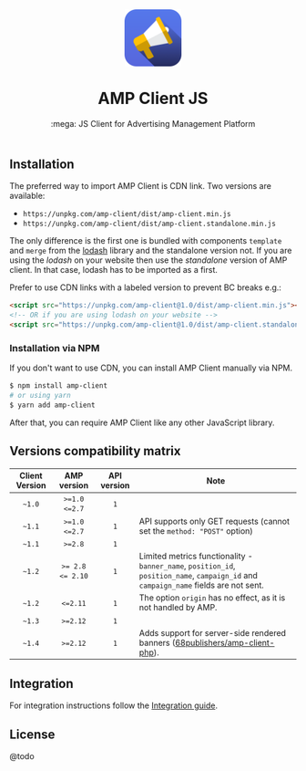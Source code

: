 <div align="center" style="text-align: center; margin-bottom: 50px">
<img src="docs/images/logo.png" alt="JS Client JS Logo" align="center" width="100">
<h1>AMP Client JS</h1>
<p>:mega: JS Client for Advertising Management Platform</p>
</div>

## Installation

The preferred way to import AMP Client is CDN link. Two versions are available:

* `https://unpkg.com/amp-client/dist/amp-client.min.js`
* `https://unpkg.com/amp-client/dist/amp-client.standalone.min.js`

The only difference is the first one is bundled with components `template` and `merge` from the [lodash](https://lodash.com/) library and the standalone version not.
If you are using the *lodash* on your website then use the *standalone* version of AMP client.
In that case, lodash has to be imported as a first.

Prefer to use CDN links with a labeled version to prevent BC breaks e.g.:

```html
<script src="https://unpkg.com/amp-client@1.0/dist/amp-client.min.js"></script>
<!-- OR if you are using lodash on your website -->
<script src="https://unpkg.com/amp-client@1.0/dist/amp-client.standalone.min.js"></script>
```

### Installation via NPM

If you don't want to use CDN, you can install AMP Client manually via NPM.

```bash
$ npm install amp-client
# or using yarn
$ yarn add amp-client
```

After that, you can require AMP Client like any other JavaScript library.

## Versions compatibility matrix

| Client Version |   AMP version    | API version | Note                                                                                                                                  |
|:--------------:|:----------------:|:-----------:|---------------------------------------------------------------------------------------------------------------------------------------|
|     `~1.0`     |  `>=1.0 <=2.7`   |     `1`     |                                                                                                                                       |
|     `~1.1`     |  `>=1.0 <=2.7`   |     `1`     | API supports only GET requests (cannot set the `method: "POST"` option)                                                               |
|     `~1.1`     |     `>=2.8`      |     `1`     |                                                                                                                                       |
|     `~1.2`     | `>= 2.8 <= 2.10` |     `1`     | Limited metrics functionality - `banner_name`, `position_id`, `position_name`, `campaign_id` and `campaign_name` fields are not sent. |
|     `~1.2`     |     `<=2.11`     |     `1`     | The option `origin` has no effect, as it is not handled by AMP.                                                                       |
|     `~1.3`     |     `>=2.12`     |     `1`     |                                                                                                                                       |
|     `~1.4`     |     `>=2.12`     |     `1`     | Adds support for server-side rendered banners ([68publishers/amp-client-php](https://github.com/68publishers/amp-client-php)).        |

## Integration

For integration instructions follow the [Integration guide](docs/integration-guide.md).

## License

@todo
